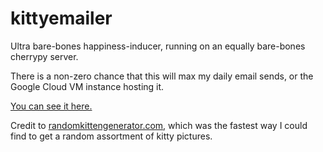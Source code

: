 # kittyemailer
Ultra bare-bones happiness-inducer, running on an equally bare-bones cherrypy server.

There is a non-zero chance that this will max my daily email sends, or the Google Cloud VM instance hosting it.

[You can see it here.](http://bit.ly/kittyemailer)

Credit to [randomkittengenerator.com](http://www.randomkittengenerator.com/), which was the fastest way I could find to get a random assortment of kitty pictures.
